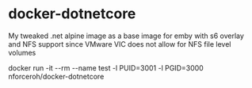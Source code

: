 # docker-dotnetcore
My tweaked .net alpine image as a base image for emby with s6 overlay and NFS support since VMware VIC does not allow for NFS file level volumes

docker run -it --rm 
--name test 
-l PUID=3001 
-l PGID=3000 
nforceroh/docker-dotnetcore
